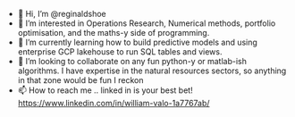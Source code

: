 - 👋 Hi, I’m @reginaldshoe
- 👀 I’m interested in Operations Research, Numerical methods, portfolio optimisation, and the maths-y side of programming.
- 🌱 I’m currently learning how to build predictive models and using enterprise GCP lakehouse to run SQL tables and views.
- 💞️ I’m looking to collaborate on any fun python-y or matlab-ish algorithms. I have expertise in the natural resources sectors, so anything in that zone would be fun I reckon
- 📫 How to reach me .. linked in is your best bet! https://www.linkedin.com/in/william-valo-1a7767ab/

<!---
reginaldshoe/reginaldshoe is a ✨ special ✨ repository because its `README.md` (this file) appears on your GitHub profile.
You can click the Preview link to take a look at your changes.
--->
